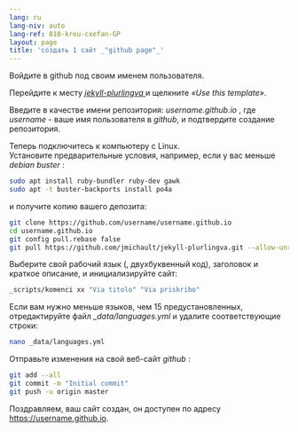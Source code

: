 ```yaml
---
lang: ru
lang-niv: auto
lang-ref: 010-kreu-cxefan-GP
layout: page
title: 'создать 1 сайт _"github page"_'
---
```


Войдите в github под своим именем пользователя.  

Перейдите к месту [ _jekyll-plurlingva_ ](https://github.com/jmichault/jekyll-plurlingva)и щелкните _«Use this template»_.

Введите в качестве имени репозитория: _username.github.io_ , где _username_ - ваше имя пользователя в _github_, и подтвердите создание репозитория.

Теперь подключитесь к компьютеру с Linux.  
Установите предварительные условия, например, если у вас меньше _debian buster_ :
```bash
sudo apt install ruby-bundler ruby-dev gawk
sudo apt -t buster-backports install po4a
```

и получите копию вашего депозита:
```bash
git clone https://github.com/username/username.github.io
cd username.github.io
git config pull.rebase false
git pull https://github.com/jmichault/jekyll-plurlingva.git --allow-unrelated-histories
```

Выберите свой рабочий язык (, двухбуквенный код), заголовок и краткое описание, и инициализируйте сайт:
```bash
_scripts/komenci xx "Via titolo" "Via priskribo"
```

Если вам нужно меньше языков, чем 15 предустановленных, отредактируйте файл _\_data/languages.yml_ и удалите соответствующие строки:
```bash
nano _data/languages.yml
```

Отправьте изменения на свой веб-сайт _github_ :
```bash
git add --all
git commit -m "Initial commit"
git push -u origin master
```

Поздравляем, ваш сайт создан, он доступен по адресу https://username.github.io.

